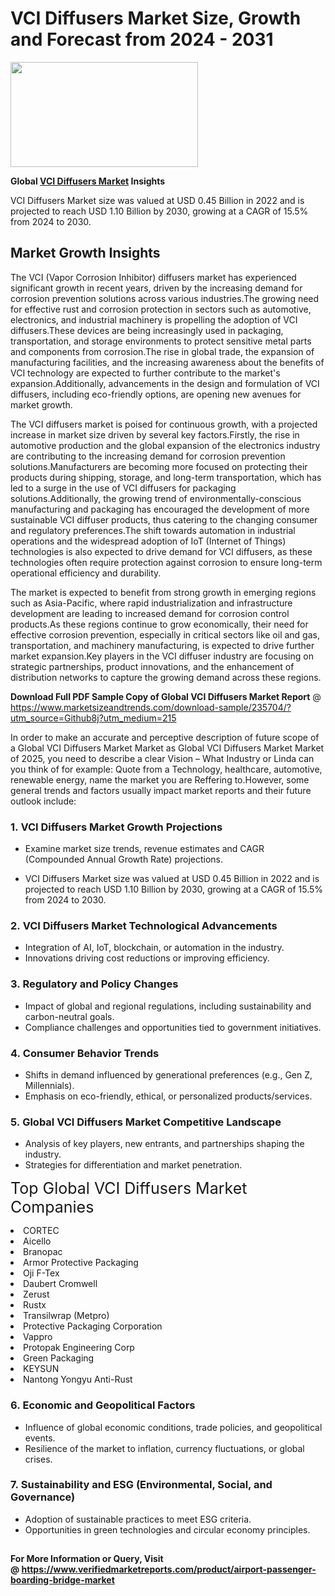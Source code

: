 <H1>VCI Diffusers Market Size, Growth and Forecast from 2024 - 2031</H1><img class="aligncenter size-medium wp-image-584254" src="https://thirdeyenews.in/wp-content/uploads/2024/09/Global-Market-Research-300x168.jpeg" alt="" width="300" height="168" /><p><strong>Global&nbsp;<a href="https://www.marketsizeandtrends.com/download-sample/235704/?utm_source=Github8j?utm_medium=215">VCI Diffusers Market</a> Insights</strong></p><p>VCI Diffusers Market size was valued at USD 0.45 Billion in 2022 and is projected to reach USD 1.10 Billion by 2030, growing at a CAGR of 15.5% from 2024 to 2030.</p><p><h2>Market Growth Insights</h2> <p>The VCI (Vapor Corrosion Inhibitor) diffusers market has experienced significant growth in recent years, driven by the increasing demand for corrosion prevention solutions across various industries.The growing need for effective rust and corrosion protection in sectors such as automotive, electronics, and industrial machinery is propelling the adoption of VCI diffusers.These devices are being increasingly used in packaging, transportation, and storage environments to protect sensitive metal parts and components from corrosion.The rise in global trade, the expansion of manufacturing facilities, and the increasing awareness about the benefits of VCI technology are expected to further contribute to the market's expansion.Additionally, advancements in the design and formulation of VCI diffusers, including eco-friendly options, are opening new avenues for market growth.</p> <p>The VCI diffusers market is poised for continuous growth, with a projected increase in market size driven by several key factors.Firstly, the rise in automotive production and the global expansion of the electronics industry are contributing to the increasing demand for corrosion prevention solutions.Manufacturers are becoming more focused on protecting their products during shipping, storage, and long-term transportation, which has led to a surge in the use of VCI diffusers for packaging solutions.Additionally, the growing trend of environmentally-conscious manufacturing and packaging has encouraged the development of more sustainable VCI diffuser products, thus catering to the changing consumer and regulatory preferences.The shift towards automation in industrial operations and the widespread adoption of IoT (Internet of Things) technologies is also expected to drive demand for VCI diffusers, as these technologies often require protection against corrosion to ensure long-term operational efficiency and durability.</p> <p>The market is expected to benefit from strong growth in emerging regions such as Asia-Pacific, where rapid industrialization and infrastructure development are leading to increased demand for corrosion control products.As these regions continue to grow economically, their need for effective corrosion prevention, especially in critical sectors like oil and gas, transportation, and machinery manufacturing, is expected to drive further market expansion.Key players in the VCI diffuser industry are focusing on strategic partnerships, product innovations, and the enhancement of distribution networks to capture the growing demand across these regions.</p> <p><span class=""><strong>Download Full PDF Sample Copy of Global VCI Diffusers Market Report</strong> @ <a href="https://www.marketsizeandtrends.com/download-sample/235704/?utm_source=Github8j?utm_medium=215" target="_blank">https://www.marketsizeandtrends.com/download-sample/235704/?utm_source=Github8j?utm_medium=215</a></span></p><p>In order to make an accurate and perceptive description of future scope of a Global&nbsp;VCI Diffusers Market Market as Global&nbsp;VCI Diffusers Market Market of 2025, you need to describe a clear Vision &ndash; What Industry or Linda can you think of for example: Quote from a Technology, healthcare, automotive, renewable energy, name the market you are Reffering to.However, some general trends and factors usually impact market reports and their future outlook include:</p><h3>1.&nbsp;<strong>VCI Diffusers Market Growth Projections</strong></h3><ul><li>Examine market size trends, revenue estimates and CAGR (Compounded Annual Growth Rate) projections.</li><li><p>VCI Diffusers Market size was valued at USD 0.45 Billion in 2022 and is projected to reach USD 1.10 Billion by 2030, growing at a CAGR of 15.5% from 2024 to 2030.</p></li></ul><h3>2.&nbsp;<strong>VCI Diffusers Market Technological Advancements</strong></h3><ul><li>Integration of AI, IoT, blockchain, or automation in the industry.</li><li>Innovations driving cost reductions or improving efficiency.</li></ul><h3>3.&nbsp;<strong>Regulatory and Policy Changes</strong></h3><ul><li>Impact of global and regional regulations, including sustainability and carbon-neutral goals.</li><li>Compliance challenges and opportunities tied to government initiatives.</li></ul><h3>4.&nbsp;<strong>Consumer Behavior Trends</strong></h3><ul><li>Shifts in demand influenced by generational preferences (e.g., Gen Z, Millennials).</li><li>Emphasis on eco-friendly, ethical, or personalized products/services.</li></ul><h3>5.&nbsp;<strong>Global VCI Diffusers Market Competitive Landscape</strong></h3><ul><li>Analysis of key players, new entrants, and partnerships shaping the industry.</li><li>Strategies for differentiation and market penetration.</li></ul><p data-pm-slice="1 1 []"><span style="color: inherit; font-family: inherit; font-size: 25px;">Top Global VCI Diffusers Market Companies</span></p><div class="" data-test-id=""><p><li>CORTEC</li><li> Aicello</li><li> Branopac</li><li> Armor Protective Packaging</li><li> Oji F-Tex</li><li> Daubert Cromwell</li><li> Zerust</li><li> Rustx</li><li> Transilwrap (Metpro)</li><li> Protective Packaging Corporation</li><li> Vappro</li><li> Protopak Engineering Corp</li><li> Green Packaging</li><li> KEYSUN</li><li> Nantong Yongyu Anti-Rust</li></p></div><h3>6.&nbsp;<strong>Economic and Geopolitical Factors</strong></h3><ul><li>Influence of global economic conditions, trade policies, and geopolitical events.</li><li>Resilience of the market to inflation, currency fluctuations, or global crises.</li></ul><h3>7.&nbsp;<strong>Sustainability and ESG (Environmental, Social, and Governance)</strong></h3><ul><li>Adoption of sustainable practices to meet ESG criteria.</li><li>Opportunities in green technologies and circular economy principles.</li></ul><h2><strong style="font-size: 14px;">For More Information or Query, Visit @&nbsp;</strong><a style="background-color: #ffffff; font-size: 14px;" href="https://www.marketsizeandtrends.com/report/vci-diffusers-market/" target="_blank">https://www.verifiedmarketreports.com/product/airport-passenger-boarding-bridge-market</a></h2>